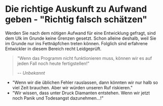 # Die richtige Auskunft zu Aufwand geben - "Richtig falsch schätzen"

Werden Sie nach dem nötigen Aufwand für eine Entwicklung gefragt, sind dem Ulk im Grunde keine Grenzen gesetzt. Schon alleine deshalb, weil Sie im Grunde nur ins Fettnäpfchen treten können. Folglich sind erfahrene Entwickler in diesem Bereich recht Leidgeprüft.

> "Wenn das Programm nicht funktionieren muss, können wir es auf jeden Fall noch heute fertigstellen!"
>
> -- <cite>Unbekannt</cite>

- "Wenn wir die üblichen Fehler rauslassen, dann könnten wir nur halb so viel Zeit brauchen. Aber wir würden unseren Ruf riskieren."
- "Wir wissen, dass unter Druck Diamanten entstehen. Wenn wir jetzt noch Panik und Todesangst dazunehmen...!"
